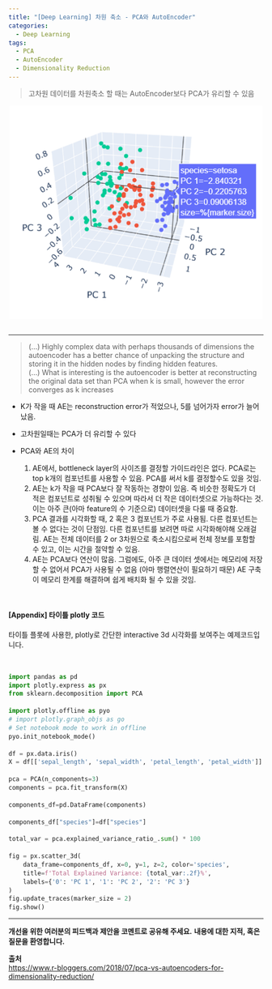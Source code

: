```yaml
---
title: "[Deep Learning] 차원 축소 - PCA와 AutoEncoder"
categories:
  - Deep Learning
tags:
  - PCA
  - AutoEncoder
  - Dimensionality Reduction
---
```




> 고차원 데이터를 차원축소 할 때는 AutoEncoder보다 PCA가 유리할 수 있음

<center><img src="/assets/materials/DeepLearning/pca_ae/PCA.png" align="center" alt="drawing" width="500"/></center>   




<br/>

----




> (...) Highly complex data with perhaps thousands of dimensions the autoencoder has a better chance of unpacking the structure and storing it in the hidden nodes by finding hidden features.  
> (...) What is interesting is the autoencoder is better at reconstructing the original data set than PCA when k is small, however the error converges as k increases  


- K가 작을 때 AE는 reconstruction error가 적었으나, 5를 넘어가자 error가 늘어났음.  

- 고차원일때는 PCA가 더 유리할 수 있다  

- PCA와 AE의 차이  
	1) AE에서, bottleneck layer의 사이즈를 결정할 가이드라인은 없다. PCA로는 top k개의 컴포넌트를 사용할 수 있음. PCA를 써서 k를 결정할수도 있을 것임.  
	2) AE는 k가 작을 때 PCA보다 잘 작동하는 경향이 있음. 즉 비슷한 정확도가 더 적은 컴포넌트로 성취될 수 있으며 따라서 더 작은 데이터셋으로 가능하다는 것. 이는 아주 큰(아마 feature의 수 기준으로) 데이터셋을 다룰 때 중요함.  
	3) PCA 결과를 시각화할 때, 2 혹은 3 컴포넌트가 주로 사용됨. 다른 컴포넌트는 볼 수 없다는 것이 단점임. 다른 컴포넌트를 보려면 따로 시각화해야해 오래걸림.
		AE는 전체 데이터를 2 or 3차원으로 축소시킴으로써 전체 정보를 포함할 수 있고, 이는 시간을 절약할 수 있음.  
	4) AE는 PCA보다 연산이 많음. 그럼에도, 아주 큰 데이터 셋에서는 메모리에 저장할 수 없어서 PCA가 사용될 수 없음 (아마 행렬연산이 필요하기 때문)
		AE 구축이 메모리 한계를 해결하며 쉽게 배치화 될 수 있을 것임.   



<br/>



#### [Appendix] 타이틀 plotly 코드  

타이틀 플롯에 사용한, plotly로 간단한 interactive 3d 시각화를 보여주는 예제코드입니다.  


<br/>

```python
import pandas as pd
import plotly.express as px
from sklearn.decomposition import PCA

import plotly.offline as pyo
# import plotly.graph_objs as go
# Set notebook mode to work in offline
pyo.init_notebook_mode()

df = px.data.iris()
X = df[['sepal_length', 'sepal_width', 'petal_length', 'petal_width']]

pca = PCA(n_components=3)
components = pca.fit_transform(X)

components_df=pd.DataFrame(components)

components_df["species"]=df["species"]

total_var = pca.explained_variance_ratio_.sum() * 100

fig = px.scatter_3d(
    data_frame=components_df, x=0, y=1, z=2, color='species',
    title=f'Total Explained Variance: {total_var:.2f}%',
    labels={'0': 'PC 1', '1': 'PC 2', '2': 'PC 3'}   
)
fig.update_traces(marker_size = 2)
fig.show()
```




----------------


**개선을 위한 여러분의 피드백과 제안을 코멘트로 공유해 주세요.**
**내용에 대한 지적, 혹은 질문을 환영합니다.**  


**출처**  
https://www.r-bloggers.com/2018/07/pca-vs-autoencoders-for-dimensionality-reduction/  
